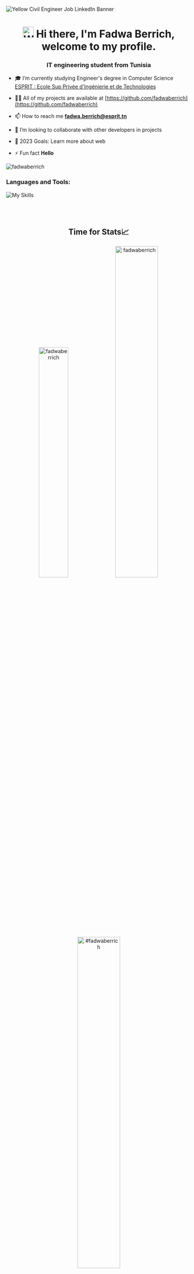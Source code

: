  ![Yellow Civil Engineer Job LinkedIn Banner](https://i.postimg.cc/K8PQ6yHW/fadwa.png)

<h1 align="center">
   <img src="[waving-hand-emoji.png"](https://i.postimg.cc/fWSP81DG/wave.png) width="30px" height="30px" alt="Waving Hand Emoji">
   <strong> Hi there, I'm Fadwa Berrich, welcome to my profile.</strong>
</h1>

<h3 align="center">IT engineering student from Tunisia</h3>


- 🎓 I’m currently studying Engineer's degree in Computer Science [ESPRIT : Ecole Sup Privée d'Ingénierie et de Technologies](https://esprit.tn/)

- 👨‍💻 All of my projects are available at [https://github.com/fadwaberrich](https://github.com/fadwaberrich)

- 📫 How to reach me **fadwa.berrich@esprit.tn**

- 👯 I’m looking to collaborate with other developers in projects

- 🥅 2023 Goals: Learn more about web

- ⚡ Fun fact **Hello**
<p align="left"> <img src="https://komarev.com/ghpvc/?username=fadwaberrich&label=Profile%20views&color=0e75b6&style=flat" alt="fadwaberrich" /> </p>

<h3 align="left">Languages and Tools:</h3>

![My Skills](https://skillicons.dev/icons?i=html,css,sass,bootstrap,js,ts,py,java,php,jquery,r,nodejs,eclipse,angular,spring,maven,react,vscode,c,cpp,symfony,dotnet,mongodb,mysql,graphql,qt,linux,git,github,ps)

<br />
<br />
 </p>


<div align="center">
 
 <h2>Time for Stats📈</h2>

<img width="40%" src="https://github-readme-stats.vercel.app/api/top-langs?username=fadwaberrich&show_icons=true&theme=highcontrast&title_color=ff8000&text_color=ffffff&bg_color=6a6a6a&locale=en&layout=compact&hide_border=true" alt="fadwaberrich" /> 
<img width="48%" src="https://github-readme-stats.vercel.app/api?username=fadwaberrich&show_icons=true&theme=highcontrast&title_color=ff8000&text_color=ffffff&bg_color=6a6a6a&locale=en&hide_border=true" alt="fadwaberrich" />
<br/>
<img width="48%" src="https://github-readme-streak-stats.herokuapp.com/?user=fadwaberrich&theme=highcontrast&hide_border=true" alt="#fadwaberrich" />
 </div>
    </td>
    



